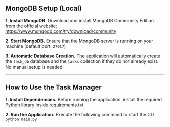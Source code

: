 ## MongoDB Setup (Local)

**1. Install MongoDB.** Download and install MongoDB Community Edition from the official website: https://www.mongodb.com/try/download/community

**2. Start MongoDB.** Ensure that the MongoDB server is running on your machine (default port: `27017`)

**3. Automatic Database Creation.** The application will automatically create the `task_db` database and the `tasks` collection if they do not already exist. No manual setup is needed.

---

## How to Use the Task Manager

**1. Install Dependencies.** 
Before running the application, install the required Python library inside requirements.txt.

**2. Run the Application.** Execute the following command to start the CLI: `python main.py`
